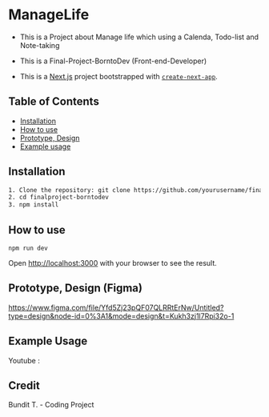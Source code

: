 # ManageLife

 - This is a Project about Manage life which using a Calenda, Todo-list
   and Note-taking
   
 - This is a Final-Project-BorntoDev (Front-end-Developer)
 - This is a [Next.js](https://nextjs.org/) project bootstrapped with [`create-next-app`](https://github.com/vercel/next.js/tree/canary/packages/create-next-app).

## Table of Contents

 - [Installation](#installation) 
 - [How to use](#how-to-use) 
 - [Prototype, Design](#prototype,-design) 
 - [Example usage](example-usage)

## Installation

```bash
1. Clone the repository: git clone https://github.com/yourusername/finalproject-borntodev.git
2. cd finalproject-borntodev
3. npm install
```

## How to use

    npm run dev

Open [http://localhost:3000](http://localhost:3000) with your browser to see the result.

## Prototype, Design (Figma)

https://www.figma.com/file/Yfd5Zj23pQF07QLRRtErNw/Untitled?type=design&node-id=0%3A1&mode=design&t=Kukh3zj1l7Rpi32o-1

## Example Usage

Youtube : 
## Credit
Bundit T. - Coding Project
